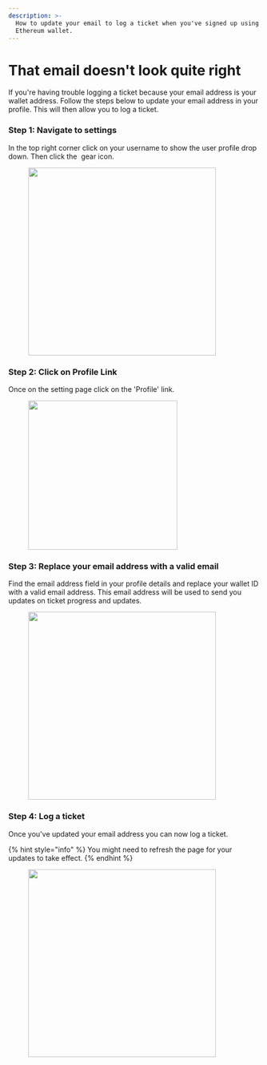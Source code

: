 ```yaml
---
description: >-
  How to update your email to log a ticket when you've signed up using your
  Ethereum wallet.
---
```


# That email doesn't look quite right

If you're having trouble logging a ticket because your email address is your wallet address. Follow the steps below to update your email address in your profile. This will then allow you to log a ticket.

### Step 1: Navigate to settings

In the top right corner click on your username to show the user profile drop down. Then click the <img src="../../.gitbook/assets/Screenshot 2024-04-10 at 11.11.10 AM.png" alt="" data-size="line"> gear icon.

<figure><img src="../../.gitbook/assets/Screenshot 2024-04-10 at 11.09.31 AM.png" alt="" width="375"><figcaption></figcaption></figure>

### Step 2: Click on Profile Link

Once on the setting page click on the 'Profile' link.

<figure><img src="../../.gitbook/assets/Screenshot 2024-04-10 at 11.12.49 AM.png" alt="" width="298"><figcaption></figcaption></figure>

### Step 3: Replace your email address with a valid email

Find the email address field in your profile details and replace your wallet ID with a valid email address. This email address will be used to send you updates on ticket progress and updates.&#x20;

<figure><img src="../../.gitbook/assets/Screenshot 2024-04-10 at 11.14.17 AM.png" alt="" width="375"><figcaption></figcaption></figure>

### Step 4: Log a ticket

Once you've updated your email address you can now log a ticket.

{% hint style="info" %}
You might need to refresh the page for your updates to take effect.&#x20;
{% endhint %}

<figure><img src="../../.gitbook/assets/Screenshot 2024-04-10 at 11.17.19 AM.png" alt="" width="375"><figcaption></figcaption></figure>
